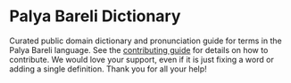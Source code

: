 
# Palya Bareli Dictionary

Curated public domain dictionary and pronunciation guide for terms in the Palya Bareli language. See the [contributing guide](https://github.com/drumworkteam/term/blob/make/.github/contributing.md) for details on how to contribute. We would love your support, even if it is just fixing a word or adding a single definition. Thank you for all your help!